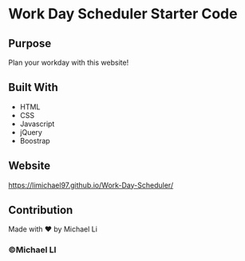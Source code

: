 # Work Day Scheduler Starter Code


## Purpose
Plan your workday with this website! 

## Built With 
* HTML
* CSS
* Javascript
* jQuery
* Boostrap

## Website
https://limichael97.github.io/Work-Day-Scheduler/

## Contribution
Made with ❤️ by Michael Li

### ©️Michael LI
